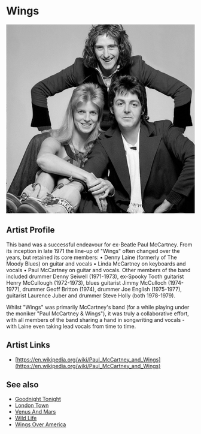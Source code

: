 # Wings

![](../../assets/artists/Wings.png)

## Artist Profile

This band was a successful endeavour for ex-Beatle Paul McCartney. From its inception in late 1971 the line-up of "Wings" often changed over the years, but retained its core members: 
• Denny Laine (formerly of The Moody Blues) on guitar and vocals
• Linda McCartney on keyboards and vocals
• Paul McCartney on guitar and vocals.
Other members of the band included drummer Denny Seiwell (1971-1973), ex-Spooky Tooth guitarist Henry McCullough (1972-1973), blues guitarist Jimmy McCulloch (1974-1977), drummer Geoff Britton (1974), drummer Joe English (1975-1977), guitarist Laurence Juber and drummer Steve Holly (both 1978-1979).

Whilst "Wings" was primarily McCartney's band (for a while playing under the moniker "Paul McCartney & Wings"), it was truly a collaborative effort, with all members of the band sharing a hand in songwriting and vocals - with Laine even taking lead vocals from time to time. 

## Artist Links

- [https://en.wikipedia.org/wiki/Paul_McCartney_and_Wings](https://en.wikipedia.org/wiki/Paul_McCartney_and_Wings)


## See also

- [Goodnight Tonight](Goodnight_Tonight.md)
- [London Town](London_Town.md)
- [Venus And Mars](Venus_And_Mars.md)
- [Wild Life](Wild_Life.md)
- [Wings Over America](Wings_Over_America.md)
